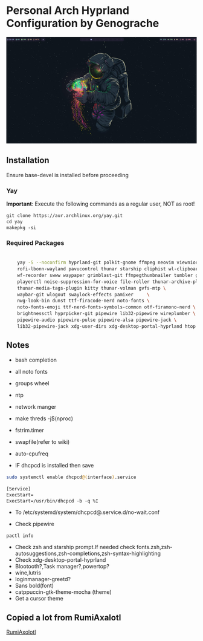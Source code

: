 # Personal Arch Hyprland Configuration by Genograche

![Screenshot](https://github.com/Genograche/Arch-hyprlandconfigs/raw/main/hyprland.png)
## Installation

Ensure base-devel is installed before proceeding

### Yay

**Important**: Execute the following commands as a regular user, NOT as root!

```
git clone https://aur.archlinux.org/yay.git
cd yay
makepkg -si
```

### Required Packages

``` bash

    yay -S --noconfirm hyprland-git polkit-gnome ffmpeg neovim viewnior \
    rofi-lbonn-wayland pavucontrol thunar starship cliphist wl-clipboard \
    wf-recorder swww waypaper grimblast-git ffmpegthumbnailer tumbler gvfs \
    playerctl noise-suppression-for-voice file-roller thunar-archive-plugin \
    thunar-media-tags-plugin kitty thunar-volman gvfs-mtp \
    waybar-git wlogout swaylock-effects pamixer     \
    nwg-look-bin dunst ttf-firacode-nerd noto-fonts \
    noto-fonts-emoji ttf-nerd-fonts-symbols-common otf-firamono-nerd \
    brightnessctl hyprpicker-git pipewire lib32-pipewire wireplumber \
    pipewire-audio pipewire-pulse pipewire-alsa pipewire-jack \
    lib32-pipewire-jack xdg-user-dirs xdg-desktop-portal-hyprland htop pacman-contrib reflector
```
## Notes
- bash completion
- all noto fonts
- groups wheel
- ntp
- network manger
- make threds -j$(nproc)
- fstrim.timer
- swapfile(refer to wiki)
- auto-cpufreq

- IF dhcpcd is installed then save
```bash
sudo systemctl enable dhcpcd@(interface).service
```
```
[Service]
ExecStart=
ExecStart=/usr/bin/dhcpcd -b -q %I
```

- To /etc/systemd/system/dhcpcd@.service.d/no-wait.conf

- Check pipewire
```bash
pactl info
```
- Check zsh and starship prompt.If needed check fonts.zsh,zsh-autosuggestions,zsh-completions,zsh-syntax-highlighting
- Check xdg-desktop-portal-hyprland
- Blootooth?,Task manager?,powertop?
- wine,lutris
- loginmanager-greetd?
- Sans bold(font)
- catppuccin-gtk-theme-mocha (theme)
- Get a cursor theme
## Copied a lot from RumiAxalotl
[RumiAxolotl](https://github.com/RumiAxolotl)

